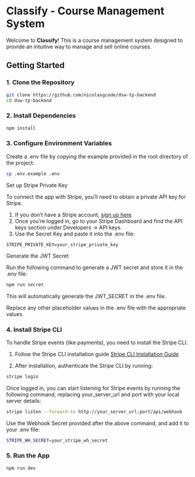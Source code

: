 # Classify - Course Management System

Welcome to **Classify**! This is a course management system designed to provide an intuitive way to manage and sell online courses.

## Getting Started

### 1. Clone the Repository

```bash
git clone https://github.com/nicolasgcode/dsw-tp-backend
cd dsw-tp-backend
```

### 2. Install Dependencies

```bash
npm install
```

### 3. Configure Environment Variables

Create a .env file by copying the example provided in the root directory of the project:

```bash
cp .env.example .env
```

Set up Stripe Private Key

To connect the app with Stripe, you’ll need to obtain a private API key for Stripe.

1. If you don’t have a Stripe account, [sign up here](https://dashboard.stripe.com/register) 
2. Once you’re logged in, go to your Stripe Dashboard and find the API keys section under Developers → API keys.
3. Use the Secret Key and paste it into the .env file:

```
STRIPE_PRIVATE_KEY=your_stripe_private_key
```
Generate the JWT Secret

Run the following command to generate a JWT secret and store it in the .env file:

```bash
npm run secret
```

This will automatically generate the JWT_SECRET in the .env file.

Replace any other placeholder values in the .env file with the appropriate values.

### 4. Install Stripe CLI
To handle Stripe events (like payments), you need to install the Stripe CLI.

1. Follow the Stripe CLI installation guide [Stripe CLI Installation Guide](https://docs.stripe.com/stripe-cli?install-method=homebrew)

2. After installation, authenticate the Stripe CLI by running:
   
```bash
stripe login
```

Once logged in, you can start listening for Stripe events by running the following command, replacing your_server_url and port with your local server details:

```bash
stripe listen --forward-to http://your_server_url:port/api/webhook
```

Use the Webhook Secret provided after the above command, and add it to your .env file:

```bash
STRIPE_WH_SECRET=your_stripe_wh_secret
```

### 5. Run the App

```bash
npm run dev
```
